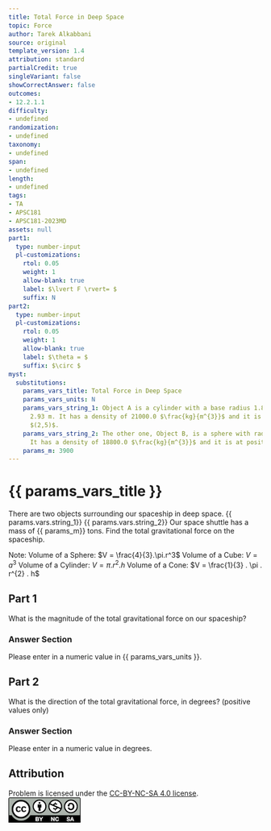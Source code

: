 ```yaml
---
title: Total Force in Deep Space
topic: Force
author: Tarek Alkabbani
source: original
template_version: 1.4
attribution: standard
partialCredit: true
singleVariant: false
showCorrectAnswer: false
outcomes:
- 12.2.1.1
difficulty:
- undefined
randomization:
- undefined
taxonomy:
- undefined
span:
- undefined
length:
- undefined
tags:
- TA
- APSC181
- APSC181-2023MD
assets: null
part1:
  type: number-input
  pl-customizations:
    rtol: 0.05
    weight: 1
    allow-blank: true
    label: $\lvert F \rvert= $
    suffix: N
part2:
  type: number-input
  pl-customizations:
    rtol: 0.05
    weight: 1
    allow-blank: true
    label: $\theta = $
    suffix: $\circ $
myst:
  substitutions:
    params_vars_title: Total Force in Deep Space
    params_vars_units: N
    params_vars_string_1: Object A is a cylinder with a base radius 1.81 m and height
      2.93 m. It has a density of 21000.0 $\frac{kg}{m^{3}}$ and it is at position
      $(2,5)$.
    params_vars_string_2: The other one, Object B, is a sphere with radius 1.91 m.
      It has a density of 18800.0 $\frac{kg}{m^{3}}$ and it is at position $(3,-1)$.
    params_m: 3900
---
```

# {{ params_vars_title }}
There are two objects surrounding our spaceship in deep space. {{ params.vars.string_1}} {{ params.vars.string_2}} Our space shuttle has a mass of {{ params_m}} tons. Find the total gravitational force on the spaceship.

Note:
Volume of a Sphere: $V = \frac{4}{3}.\pi.r^3$
Volume of a Cube: $V = a^3$
Volume of a Cylinder: $V = \pi . r^{2} . h$
Volume of a Cone: $V = \frac{1}{3} . \pi . r^{2} . h$

## Part 1

What is the magnitude of the total gravitational force on our spaceship?

### Answer Section

Please enter in a numeric value in {{ params_vars_units }}.

## Part 2

What is the direction of the total gravitational force, in degrees? (positive values only)

### Answer Section

Please enter in a numeric value in degrees.

## Attribution

Problem is licensed under the [CC-BY-NC-SA 4.0 license](https://creativecommons.org/licenses/by-nc-sa/4.0/).<br> ![The Creative Commons 4.0 license requiring attribution-BY, non-commercial-NC, and share-alike-SA license.](https://raw.githubusercontent.com/firasm/bits/master/by-nc-sa.png)